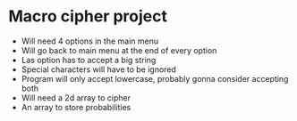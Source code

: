 # Macro cipher project

- Will need 4 options in the main menu
- Will go back to main menu at the end of every option
- Las option has to accept a big string
- Special characters will have to be ignored
- Program will only accept lowercase, probably gonna consider accepting both
- Will need a 2d array to cipher
- An array to store probabilities
